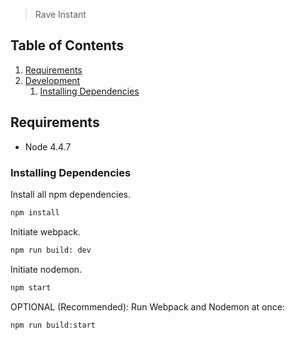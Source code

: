 > Rave Instant


## Table of Contents

1. [Requirements](#requirements)
1. [Development](#development)
    1. [Installing Dependencies](#installing-dependencies)

## Requirements

- Node 4.4.7

### Installing Dependencies

Install all npm dependencies.
```sh
npm install
```

Initiate webpack.
```sh
npm run build: dev
```

Initiate nodemon.
```sh
npm start
```

OPTIONAL (Recommended): Run Webpack and Nodemon at once:
```sh
npm run build:start
```
